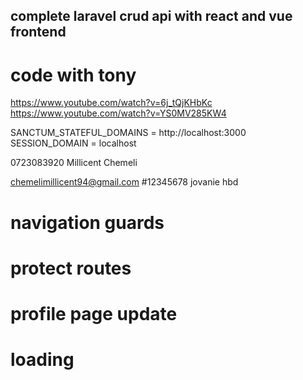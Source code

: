 ## complete laravel crud api with react and vue frontend

# code with tony
https://www.youtube.com/watch?v=6j_tQjKHbKc
https://www.youtube.com/watch?v=YS0MV285KW4



SANCTUM_STATEFUL_DOMAINS = http://localhost:3000
SESSION_DOMAIN = localhost

0723083920
Millicent Chemeli

chemelimillicent94@gmail.com
#12345678
jovanie hbd

# navigation guards
# protect routes
# profile page update
# loading
